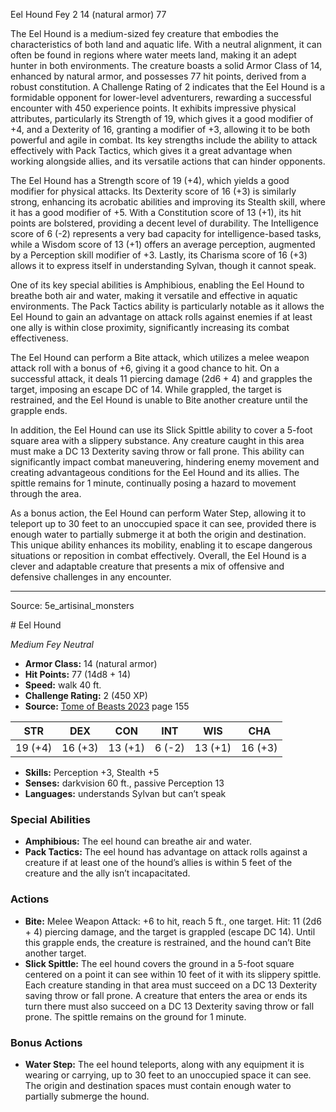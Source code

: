 <MonsterName/>Eel Hound</MonsterName>
<CreatureType/>Fey</CreatureType>
<CR/>2</CR>
<AC/>14 (natural armor)</AC>
<HP/>77</HP>
<summary>The Eel Hound is a medium-sized fey creature that embodies the characteristics of both land and aquatic life. With a neutral alignment, it can often be found in regions where water meets land, making it an adept hunter in both environments. The creature boasts a solid Armor Class of 14, enhanced by natural armor, and possesses 77 hit points, derived from a robust constitution. A Challenge Rating of 2 indicates that the Eel Hound is a formidable opponent for lower-level adventurers, rewarding a successful encounter with 450 experience points. It exhibits impressive physical attributes, particularly its Strength of 19, which gives it a good modifier of +4, and a Dexterity of 16, granting a modifier of +3, allowing it to be both powerful and agile in combat. Its key strengths include the ability to attack effectively with Pack Tactics, which gives it a great advantage when working alongside allies, and its versatile actions that can hinder opponents.</summary>

<detail>

The Eel Hound has a Strength score of 19 (+4), which yields a good modifier for physical attacks. Its Dexterity score of 16 (+3) is similarly strong, enhancing its acrobatic abilities and improving its Stealth skill, where it has a good modifier of +5. With a Constitution score of 13 (+1), its hit points are bolstered, providing a decent level of durability. The Intelligence score of 6 (-2) represents a very bad capacity for intelligence-based tasks, while a Wisdom score of 13 (+1) offers an average perception, augmented by a Perception skill modifier of +3. Lastly, its Charisma score of 16 (+3) allows it to express itself in understanding Sylvan, though it cannot speak.

One of its key special abilities is Amphibious, enabling the Eel Hound to breathe both air and water, making it versatile and effective in aquatic environments. The Pack Tactics ability is particularly notable as it allows the Eel Hound to gain an advantage on attack rolls against enemies if at least one ally is within close proximity, significantly increasing its combat effectiveness.

The Eel Hound can perform a Bite attack, which utilizes a melee weapon attack roll with a bonus of +6, giving it a good chance to hit. On a successful attack, it deals 11 piercing damage (2d6 + 4) and grapples the target, imposing an escape DC of 14. While grappled, the target is restrained, and the Eel Hound is unable to Bite another creature until the grapple ends.

In addition, the Eel Hound can use its Slick Spittle ability to cover a 5-foot square area with a slippery substance. Any creature caught in this area must make a DC 13 Dexterity saving throw or fall prone. This ability can significantly impact combat maneuvering, hindering enemy movement and creating advantageous conditions for the Eel Hound and its allies. The spittle remains for 1 minute, continually posing a hazard to movement through the area.

As a bonus action, the Eel Hound can perform Water Step, allowing it to teleport up to 30 feet to an unoccupied space it can see, provided there is enough water to partially submerge it at both the origin and destination. This unique ability enhances its mobility, enabling it to escape dangerous situations or reposition in combat effectively. Overall, the Eel Hound is a clever and adaptable creature that presents a mix of offensive and defensive challenges in any encounter.</detail>



---

Source: 5e_artisinal_monsters

<statblock>
# Eel Hound

*Medium* *Fey* *Neutral*

- **Armor Class:** 14 (natural armor)
- **Hit Points:** 77 (14d8 + 14)
- **Speed:** walk 40 ft.
- **Challenge Rating:** 2 (450 XP)
- **Source:** [Tome of Beasts 2023](https://koboldpress.com/kpstore/product/tome-of-beasts-1-2023-edition/) page 155

| STR | DEX | CON | INT | WIS | CHA |
| --- | --- | --- | --- | --- | --- |
| 19 (+4) | 16 (+3) | 13 (+1) | 6 (-2) | 13 (+1) | 16 (+3) |

- **Skills:** Perception +3, Stealth +5
- **Senses:** darkvision 60 ft., passive Perception 13
- **Languages:** understands Sylvan but can’t speak

### Special Abilities

- **Amphibious:** The eel hound can breathe air and water.
- **Pack Tactics:** The eel hound has advantage on attack rolls against a creature if at least one of the hound’s allies is within 5 feet of the creature and the ally isn’t incapacitated.

### Actions

- **Bite:** Melee Weapon Attack: +6 to hit, reach 5 ft., one target. Hit: 11 (2d6 + 4) piercing damage, and the target is grappled (escape DC 14). Until this grapple ends, the creature is restrained, and the hound can’t Bite another target.
- **Slick Spittle:** The eel hound covers the ground in a 5-foot square centered on a point it can see within 10 feet of it with its slippery spittle. Each creature standing in that area must succeed on a DC 13 Dexterity saving throw or fall prone. A creature that enters the area or ends its turn there must also succeed on a DC 13 Dexterity saving throw or fall prone. The spittle remains on the ground for 1 minute.

### Bonus Actions

- **Water Step:** The eel hound teleports, along with any equipment it is wearing or carrying, up to 30 feet to an unoccupied space it can see. The origin and destination spaces must contain enough water to partially submerge the hound.
</statblock>


